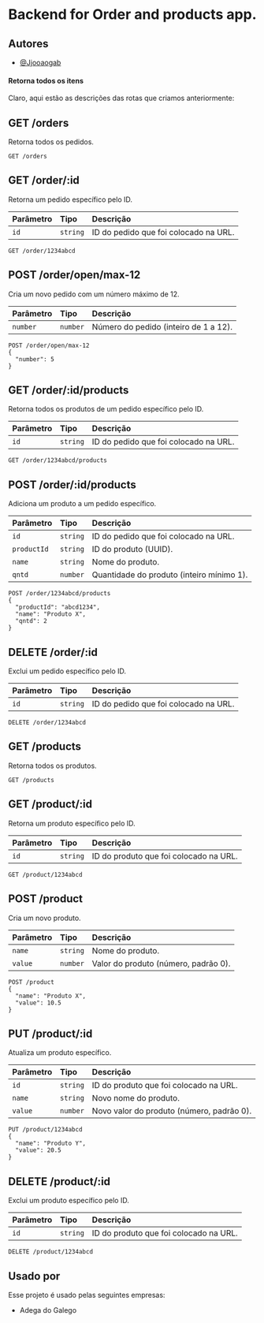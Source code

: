 
# Backend for Order and products app. 


## Autores

- [@Jjooaogab](https://www.instagram.com/_jjooaogab)

#### Retorna todos os itens

Claro, aqui estão as descrições das rotas que criamos anteriormente:

## GET /orders

Retorna todos os pedidos.

```http
GET /orders
```

## GET /order/:id

Retorna um pedido específico pelo ID.

| Parâmetro | Tipo     | Descrição                                    |
| :-------- | :------- | :------------------------------------------- |
| `id`      | `string` | ID do pedido que foi colocado na URL.        |

```http
GET /order/1234abcd
```

## POST /order/open/max-12

Cria um novo pedido com um número máximo de 12.

| Parâmetro | Tipo     | Descrição                                    |
| :-------- | :------- | :------------------------------------------- |
| `number`  | `number` | Número do pedido (inteiro de 1 a 12).        |

```http
POST /order/open/max-12
{
  "number": 5
}
```

## GET /order/:id/products

Retorna todos os produtos de um pedido específico pelo ID.

| Parâmetro | Tipo     | Descrição                                    |
| :-------- | :------- | :------------------------------------------- |
| `id`      | `string` | ID do pedido que foi colocado na URL.        |

```http
GET /order/1234abcd/products
```

## POST /order/:id/products

Adiciona um produto a um pedido específico.

| Parâmetro | Tipo     | Descrição                                    |
| :-------- | :------- | :------------------------------------------- |
| `id`      | `string` | ID do pedido que foi colocado na URL.        |
| `productId` | `string` | ID do produto (UUID).                        |
| `name`    | `string` | Nome do produto.                             |
| `qntd`    | `number` | Quantidade do produto (inteiro mínimo 1).    |

```http
POST /order/1234abcd/products
{
  "productId": "abcd1234",
  "name": "Produto X",
  "qntd": 2
}
```

## DELETE /order/:id

Exclui um pedido específico pelo ID.

| Parâmetro | Tipo     | Descrição                                    |
| :-------- | :------- | :------------------------------------------- |
| `id`      | `string` | ID do pedido que foi colocado na URL.        |

```http
DELETE /order/1234abcd
```

## GET /products

Retorna todos os produtos.

```http
GET /products
```

## GET /product/:id

Retorna um produto específico pelo ID.

| Parâmetro | Tipo     | Descrição                                    |
| :-------- | :------- | :------------------------------------------- |
| `id`      | `string` | ID do produto que foi colocado na URL.       |

```http
GET /product/1234abcd
```

## POST /product

Cria um novo produto.

| Parâmetro | Tipo     | Descrição                                    |
| :-------- | :------- | :------------------------------------------- |
| `name`    | `string` | Nome do produto.                             |
| `value`   | `number` | Valor do produto (número, padrão 0).         |

```http
POST /product
{
  "name": "Produto X",
  "value": 10.5
}
```

## PUT /product/:id

Atualiza um produto específico.

| Parâmetro | Tipo     | Descrição                                    |
| :-------- | :------- | :------------------------------------------- |
| `id`      | `string` | ID do produto que foi colocado na URL.       |
| `name`    | `string` | Novo nome do produto.                        |
| `value`   | `number` | Novo valor do produto (número, padrão 0).    |

```http
PUT /product/1234abcd
{
  "name": "Produto Y",
  "value": 20.5
}
```

## DELETE /product/:id

Exclui um produto específico pelo ID.

| Parâmetro | Tipo     | Descrição                                    |
| :-------- | :------- | :------------------------------------------- |
| `id`      | `string` | ID do produto que foi colocado na URL.       |

```http
DELETE /product/1234abcd
```



## Usado por

Esse projeto é usado pelas seguintes empresas:

- Adega do Galego



